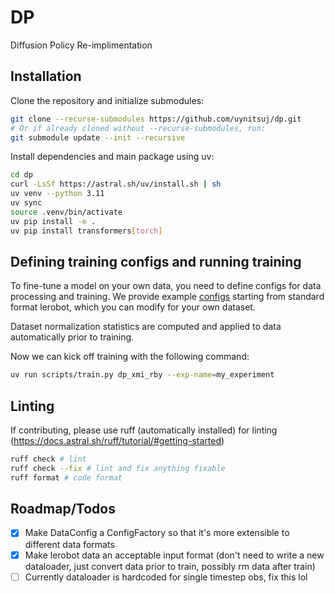 # DP
Diffusion Policy Re-implimentation


## Installation
Clone the repository and initialize submodules:
```bash
git clone --recurse-submodules https://github.com/uynitsuj/dp.git
# Or if already cloned without --recurse-submodules, run:
git submodule update --init --recursive
```
Install dependencies and main package using uv:
```bash
cd dp
curl -LsSf https://astral.sh/uv/install.sh | sh
uv venv --python 3.11
uv sync
source .venv/bin/activate
uv pip install -e .
uv pip install transformers[torch]

```
## Defining training configs and running training
To fine-tune a model on your own data, you need to define configs for data processing and training. We provide example [configs](dp/util/config.py) starting from standard format lerobot, which you can modify for your own dataset.

Dataset normalization statistics are computed and applied to data automatically prior to training.

Now we can kick off training with the following command:
```bash
uv run scripts/train.py dp_xmi_rby --exp-name=my_experiment
```

## Linting
If contributing, please use ruff (automatically installed) for linting (https://docs.astral.sh/ruff/tutorial/#getting-started)
```bash
ruff check # lint
ruff check --fix # lint and fix anything fixable
ruff format # code format
```

## Roadmap/Todos

- [x] Make DataConfig a ConfigFactory so that it's more extensible to different data formats
- [x] Make lerobot data an acceptable input format (don't need to write a new dataloader, just convert data prior to train, possibly rm data after train)
- [ ] Currently dataloader is hardcoded for single timestep obs, fix this lol